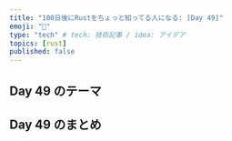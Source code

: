 ```yaml
---
title: "100日後にRustをちょっと知ってる人になる: [Day 49]"
emoji: "🦀"
type: "tech" # tech: 技術記事 / idea: アイデア
topics: [rust]
published: false
---
```

## Day 49 のテーマ

## Day 49 のまとめ

